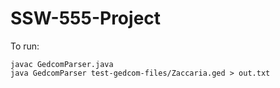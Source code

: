 # SSW-555-Project

To run:
```console
javac GedcomParser.java
java GedcomParser test-gedcom-files/Zaccaria.ged > out.txt
```
